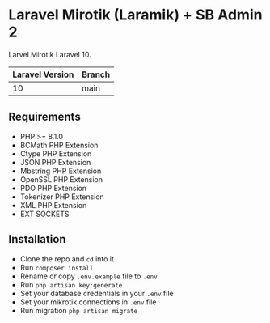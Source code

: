 # Laravel Mirotik (Laramik) + SB Admin 2

Larvel Mirotik Laravel 10.

| Laravel Version | Branch |
| --------------- | ------ |
| 10              | main   |

## Requirements

-   PHP >= 8.1.0
-   BCMath PHP Extension
-   Ctype PHP Extension
-   JSON PHP Extension
-   Mbstring PHP Extension
-   OpenSSL PHP Extension
-   PDO PHP Extension
-   Tokenizer PHP Extension
-   XML PHP Extension
-   EXT SOCKETS

## Installation

-   Clone the repo and `cd` into it
-   Run `composer install`
-   Rename or copy `.env.example` file to `.env`
-   Run `php artisan key:generate`
-   Set your database credentials in your `.env` file
-   Set your mikrotik connections in `.env` file
-   Run migration `php artisan migrate`
